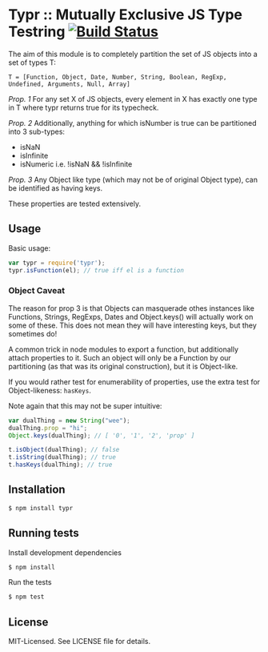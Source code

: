 # Typr :: Mutually Exclusive JS Type Testring [![Build Status](https://secure.travis-ci.org/clux/typr.png)](http://travis-ci.org/clux/typr)

The aim of this module is to completely partition the set of JS objects into a set of types T:

````
T = [Function, Object, Date, Number, String, Boolean, RegExp, Undefined, Arguments, Null, Array]
````

*Prop. 1* For any set X of JS objects, every element in X has exactly one type in T
where typr returns true for its typecheck.

*Prop. 2* Additionally, anything for which isNumber is true can be partitioned into 3 sub-types:

- isNaN
- isInfinite
- isNumeric i.e. !isNaN && !isInfinite

*Prop. 3* Any Object like type (which may not be of original Object type), can be
identified as having keys.

These properties are tested extensively.

## Usage
Basic usage:

````javascript
var typr = require('typr');
typr.isFunction(el); // true iff el is a function
````

### Object Caveat
The reason for prop 3 is that Objects can masquerade othes instances like
Functions, Strings, RegExps, Dates and Object.keys() will actually work on some
of these. This does not mean they will have interesting keys, but they sometimes
do!

A common trick in node modules to export a function, but additionally attach
properties to it. Such an object will only be a Function by our partitioning
(as that was its original construction), but it is Object-like.

If you would rather test for enumerability of properties, use the extra test
for Object-likeness: `hasKeys`.

Note again that this may not be super intuitive:

````javascript
var dualThing = new String("wee");
dualThing.prop = "hi";
Object.keys(dualThing); // [ '0', '1', '2', 'prop' ]

t.isObject(dualThing); // false
t.isString(dualThing); // true
t.hasKeys(dualThing); // true
````

## Installation

````bash
$ npm install typr
````

## Running tests
Install development dependencies

````bash
$ npm install
````

Run the tests

````bash
$ npm test
````

## License
MIT-Licensed. See LICENSE file for details.

